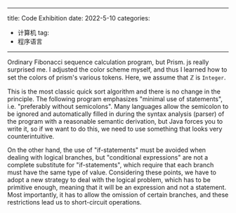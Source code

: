 
---
title: Code Exhibition
date: 2022-5-10
categories:
  - 计算机
tag:
  - 程序语言
---

<script src="../../lib/loader.js"></script>

Ordinary Fibonacci sequence calculation program, but Prism. js really surprised me. I adjusted the color scheme myself, and thus I learned how to set the colors of prism's various tokens. Here, we assume that ℤ is `Integer`.

<script> displayCode('fibonacci.hs', 'Haskell') </script>

This is the most classic quick sort algorithm and there is no change in the principle. The following program emphasizes "minimal use of statements", i.e. "preferably without semicolons". Many languages allow the semicolon to be ignored and automatically filled in during the syntax analysis (parser) of the program with a reasonable semantic derivation, but Java forces you to write it, so if we want to do this, we need to use something that looks very counterintuitive.

On the other hand, the use of "if-statements" must be avoided when dealing with logical branches, but "conditional expressions" are not a complete substitute for "if-statements", which require that each branch must have the same type of value. Considering these points, we have to adopt a new strategy to deal with the logical problem, which has to be primitive enough, meaning that it will be an expression and not a statement. Most importantly, it has to allow the omission of certain branches, and these restrictions lead us to short-circuit operations.

<script> displayCode('qsort.java', 'Java') </script>

